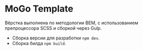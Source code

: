# MoGo Template

Вёрстка выполнена по методологии BEM, с использованием препроцессора SCSS и сборкой через Gulp.

* Сборка версии для разработки `npm dev`.
* Сборка билда `npm build`.
